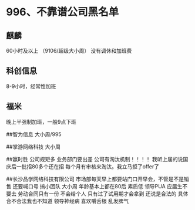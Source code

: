 # 996、不靠谱公司黑名单

## 麒麟
60小时及以上 （9106/超级大小周）
没有调休和加班费


## 科创信息
8-9小时，经常性加班


## 福米
晚上半强制加班，一般9点下班


##智为信息
大小周/995


##掌游网络科技
大小周


##赢时胜
公司规矩多 业务部门要出差   公司有淘汰机制！！！！  我听上届的说国庆后一批招80多个还在招 每个月有审核来淘汰。我立马拒了offer了


##长沙品学网络科技有限公司
市场部每天早上都要站门口开早会，不管是不是销售 还要喊口号  搞小团队   大小周  年龄基本上都在80后   素质低  领导PUA   应届生不要去   劳动合同只有一份  不会给个人 只有过了试用期才会拿到   还说是合法的  具体合不合法我也不知道   领导神经病 喜欢嚼舌根  乱发脾气









